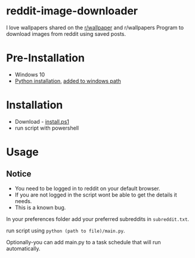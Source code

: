 # reddit-image-downloader
I love wallpapers shared on the [r/wallpaper](https://www.reddit.com/r/wallpaper/) and r/wallpapers
Program to download images from reddit using saved posts.

# Pre-Installation
* Windows 10 
* [Python installation](https://www.tutorialspoint.com/how-to-install-python-in-windows), [added to windows path](https://datatofish.com/add-python-to-windows-path/)


# Installation
* Download - [install.ps1](https://github.com/RA341/reddit-image-downloader/releases/download/v1.0.0/install.ps1)
* run script with powershell


# Usage

## Notice
* You need to be logged in to reddit on your default browser.
* If you are not logged in the script wont be able to get the details it needs.
* This is a known bug.

In your preferences folder add your preferred subreddits in ```subreddit.txt```.

run script using ```python (path to file)/main.py```.

Optionally-you can add main.py to a task schedule that will run automatically.



